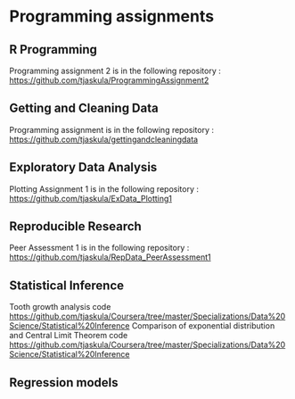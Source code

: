 Programming assignments
=======================

## R Programming

Programming assignment 2 is in the following repository : https://github.com/tjaskula/ProgrammingAssignment2

## Getting and Cleaning Data

Programming assignment is in the following repository : https://github.com/tjaskula/gettingandcleaningdata

## Exploratory Data Analysis

Plotting Assignment 1 is in the following repository : https://github.com/tjaskula/ExData_Plotting1

## Reproducible Research

Peer Assessment 1 is in the following repository : https://github.com/tjaskula/RepData_PeerAssessment1

## Statistical Inference

Tooth growth analysis code https://github.com/tjaskula/Coursera/tree/master/Specializations/Data%20Science/Statistical%20Inference
Comparison of exponential distribution and Central Limit Theorem code https://github.com/tjaskula/Coursera/tree/master/Specializations/Data%20Science/Statistical%20Inference

## Regression models

